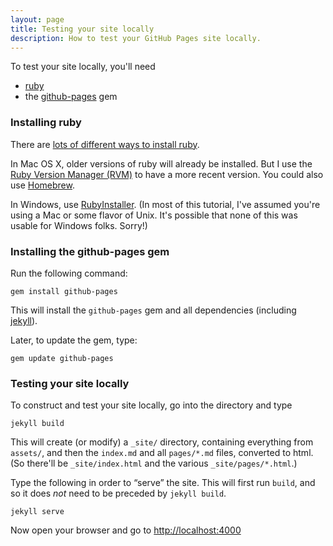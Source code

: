 ```yaml
---
layout: page
title: Testing your site locally
description: How to test your GitHub Pages site locally.
---
```


To test your site locally, you'll need

- [ruby](https://www.ruby-lang.org/en/)
- the [github-pages](https://github.com/github/pages-gem) gem

### Installing ruby

There are
[lots of different ways to install ruby](https://www.ruby-lang.org/en/installation/).


In Mac OS X, older versions of ruby will already be installed.  But I
use the [Ruby Version Manager (RVM)](https://rvm.io/) to have a more
recent version.  You could also use [Homebrew](https://brew.sh/).

In Windows, use [RubyInstaller](https://rubyinstaller.org/). (In most
of this tutorial, I've assumed you're using a Mac or some flavor of
Unix. It's possible that none of this was usable for Windows
folks. Sorry!)


### Installing the github-pages gem

Run the following command:

    gem install github-pages

This will install the `github-pages` gem and all dependencies
(including [jekyll](https://jekyllrb.com/)).

Later, to update the gem, type:

    gem update github-pages


### Testing your site locally

To construct and test your site locally, go into the directory and
type

    jekyll build

This will create (or modify) a `_site/` directory, containing
everything from `assets/`, and then the `index.md` and all
`pages/*.md` files, converted to html. (So there'll be
`_site/index.html` and the various `_site/pages/*.html`.)

Type the following in order to &ldquo;serve&rdquo; the site.
This will first run `build`, and so it does _not_ need to be
preceded by `jekyll build`.

    jekyll serve

Now open your browser and go to <http://localhost:4000>
